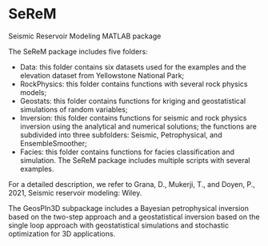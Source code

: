 # SeReM
Seismic Reservoir Modeling MATLAB package

The SeReM package includes five folders:
-	Data: this folder contains six datasets used for the examples and the elevation dataset from Yellowstone National Park;
-	RockPhysics: this folder contains functions with several rock physics models;
-	Geostats: this folder contains functions for kriging and geostatistical simulations of random variables;
-	Inversion: this folder contains functions for seismic and rock physics inversion using the analytical and numerical solutions; the functions are subdivided into three subfolders: Seismic, Petrophysical, and EnsembleSmoother;
-	Facies: this folder contains functions for facies classification and simulation.
The SeReM package includes multiple scripts with several examples.

For a detailed description, we refer to
Grana, D., Mukerji, T., and Doyen, P., 2021, Seismic reservoir modeling: Wiley.

The GeosPIn3D subpackage includes a Bayesian petrophysical inversion based on the two-step approach and a geostatistical inversion based on the single loop approach with geostatistical simulations and stochastic optimization for 3D applications.
